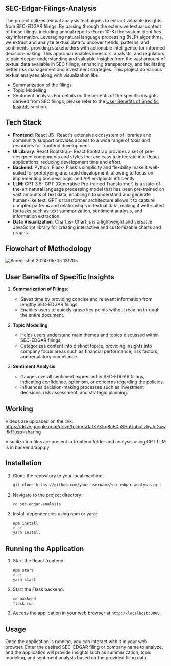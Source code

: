 ## SEC-Edgar-Filings-Analysis
The project utilizes textual analysis techniques to extract valuable insights from SEC-EDGAR filings. By parsing through the extensive textual content of these filings, including annual reports (Form 10-K) the system identifies key information. Leveraging natural language processing (NLP) algorithms, we extract and analyze textual data to uncover trends, patterns, and sentiments, providing stakeholders with actionable intelligence for informed decision-making. This approach enables investors, analysts, and regulators to gain deeper understanding and valuable insights from the vast amount of textual data available in SEC filings, enhancing transparency, and facilitating better risk management and investment strategies. This project do various textual analyses along with visualization like:
- Summarization of the filings
- Topic Modelling
- Sentiment analysis
For details on the benefits of the specific insights derived from SEC filings, please refer to the [User Benefits of Specific Insights](#user-benefits-of-specific-insights) section.

## Tech Stack

- **Frontend**: React JS- React's extensive ecosystem of libraries and community support provides access to a wide range of tools and resources for frontend development.
- **UI Library**: React Bootstrap- React Bootstrap provides a set of pre-designed components and styles that are easy to integrate into React applications, reducing development time and effort.
- **Backend**: Python, Flask- Flask's simplicity and flexibility make it well-suited for prototyping and rapid development, allowing to focus on implementing business logic and API endpoints efficiently.
- **LLM**: GPT 3.5- GPT (Generative Pre-trained Transformer) is a state-of-the-art natural language processing model that has been pre-trained on vast amounts of text data, enabling it to understand and generate human-like text. GPT's transformer architecture allows it to capture complex patterns and relationships in textual data, making it well-suited for tasks such as text summarization, sentiment analysis, and information extraction.
- **Data Visualization**: Chart.js- Chart.js is a lightweight and versatile JavaScript library for creating interactive and customizable charts and graphs.

## Flowchart of Methodology
![Screenshot 2024-05-05 131205](https://github.com/anmantout/SEC-Edgar-Filings-Analysis/assets/147123118/8a6e2b78-c3a1-40cc-9fa8-92a9b2e3ddfe)

## User Benefits of Specific Insights

1. **Summarization of Filings**:
   - Saves time by providing concise and relevant information from lengthy SEC-EDGAR filings.
   - Enables users to quickly grasp key points without reading through the entire document.

2. **Topic Modelling**:
   - Helps users understand main themes and topics discussed within SEC-EDGAR filings.
   - Categorizes content into distinct topics, providing insights into company focus areas such as financial performance, risk factors, and regulatory compliance.

3. **Sentiment Analysis**:
   - Gauges overall sentiment expressed in SEC-EDGAR filings, indicating confidence, optimism, or concerns regarding the policies.
   - Influences decision-making processes such as investment decisions, risk assessment, and strategic planning.

## Working
Videos are uploaded on the link: https://drive.google.com/drive/folders/1afX7X5q8uB0nSHoUnboLzhyJoGxwjfkf?usp=sharing 


Visualization files are present in frontend folder and analysis using GPT LLM is in backend/app.py 

## Installation

1. Clone the repository to your local machine:

    ```bash
    git clone https://github.com/your-username/sec-edgar-analysis.git
    ```

2. Navigate to the project directory:

    ```bash
    cd sec-edgar-analysis
    ```

3. Install dependencies using npm or yarn:

    ```bash
    npm install
    # or
    yarn install
    ```

## Running the Application

1. Start the React frontend:

    ```bash
    npm start
    # or
    yarn start
    ```

2. Start the Flask backend:

    ```bash
    cd backend
    flask run
    ```

3. Access the application in your web browser at `http://localhost:3000`.

## Usage

Once the application is running, you can interact with it in your web browser. Enter the desired SEC-EDGAR filing or company name to analyze, and the application will provide insights such as summarization, topic modeling, and sentiment analysis based on the provided filing data.

